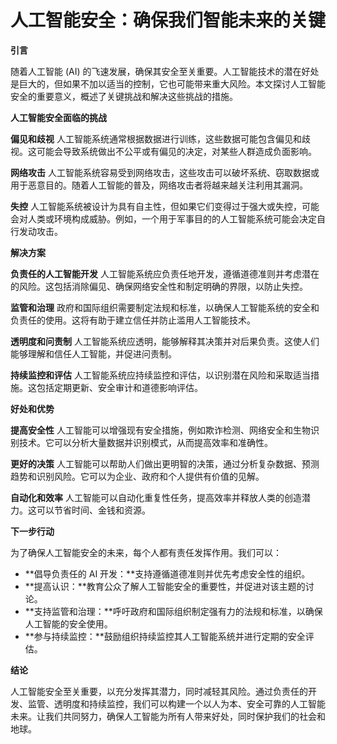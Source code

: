 # 人工智能安全：确保我们智能未来的关键

**引言**

随着人工智能 (AI) 的飞速发展，确保其安全至关重要。人工智能技术的潜在好处是巨大的，但如果不加以适当的控制，它也可能带来重大风险。本文探讨人工智能安全的重要意义，概述了关键挑战和解决这些挑战的措施。

**人工智能安全面临的挑战**

**偏见和歧视**
人工智能系统通常根据数据进行训练，这些数据可能包含偏见和歧视。这可能会导致系统做出不公平或有偏见的决定，对某些人群造成负面影响。

**网络攻击**
人工智能系统容易受到网络攻击，这些攻击可以破坏系统、窃取数据或用于恶意目的。随着人工智能的普及，网络攻击者将越来越关注利用其漏洞。

**失控**
人工智能系统被设计为具有自主性，但如果它们变得过于强大或失控，可能会对人类或环境构成威胁。例如，一个用于军事目的的人工智能系统可能会决定自行发动攻击。

**解决方案**

**负责任的人工智能开发**
人工智能系统应负责任地开发，遵循道德准则并考虑潜在的风险。这包括消除偏见、确保网络安全性和制定明确的界限，以防止失控。

**监管和治理**
政府和国际组织需要制定法规和标准，以确保人工智能系统的安全和负责任的使用。这将有助于建立信任并防止滥用人工智能技术。

**透明度和问责制**
人工智能系统应透明，能够解释其决策并对后果负责。这使人们能够理解和信任人工智能，并促进问责制。

**持续监控和评估**
人工智能系统应持续监控和评估，以识别潜在风险和采取适当措施。这包括定期更新、安全审计和道德影响评估。

**好处和优势**

**提高安全性**
人工智能可以增强现有安全措施，例如欺诈检测、网络安全和生物识别技术。它可以分析大量数据并识别模式，从而提高效率和准确性。

**更好的决策**
人工智能可以帮助人们做出更明智的决策，通过分析复杂数据、预测趋势和识别风险。它可以为企业、政府和个人提供有价值的见解。

**自动化和效率**
人工智能可以自动化重复性任务，提高效率并释放人类的创造潜力。这可以节省时间、金钱和资源。

**下一步行动**

为了确保人工智能安全的未来，每个人都有责任发挥作用。我们可以：

* **倡导负责任的 AI 开发：**支持遵循道德准则并优先考虑安全性的组织。
* **提高认识：**教育公众了解人工智能安全的重要性，并促进对该主题的讨论。
* **支持监管和治理：**呼吁政府和国际组织制定强有力的法规和标准，以确保人工智能的安全使用。
* **参与持续监控：**鼓励组织持续监控其人工智能系统并进行定期的安全评估。

**结论**

人工智能安全至关重要，以充分发挥其潜力，同时减轻其风险。通过负责任的开发、监管、透明度和持续监控，我们可以构建一个以人为本、安全可靠的人工智能未来。让我们共同努力，确保人工智能为所有人带来好处，同时保护我们的社会和地球。
